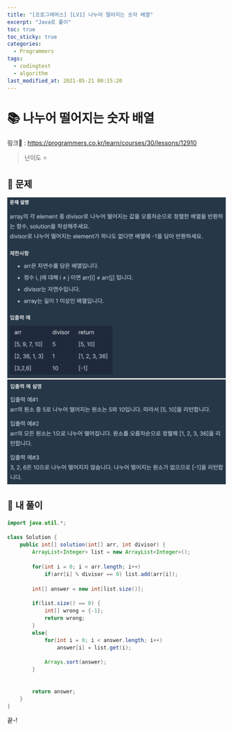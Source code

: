 ```yaml
---
title: "[프로그래머스] [LV1] 나누어 떨어지는 숫자 배열"
excerpt: "Java로 풀이"
toc: true
toc_sticky: true
categories:
  - Programmers
tags:
  - codingtest
  - algorithm
last_modified_at: 2021-05-21 00:15:20
---
```


# 📚 나누어 떨어지는 숫자 배열
  
링크📎 : <https://programmers.co.kr/learn/courses/30/lessons/12910>  

>난이도 ⭐️
  
## 📖 문제  
  
![이미지](/assets/images/Programmers/Lv1/28-1.png)
![이미지](/assets/images/Programmers/Lv1/28-2.png)
  
## 📝 내 풀이  
  
```java  
import java.util.*;

class Solution {
    public int[] solution(int[] arr, int divisor) {
        ArrayList<Integer> list = new ArrayList<Integer>();
        
        for(int i = 0; i < arr.length; i++)
            if(arr[i] % divisor == 0) list.add(arr[i]);
        
        int[] answer = new int[list.size()];
        
        if(list.size() == 0) {
            int[] wrong = {-1};
            return wrong;
        }
        else{
            for(int i = 0; i < answer.length; i++)
                answer[i] = list.get(i);
            
            Arrays.sort(answer);
        }
        
        
        return answer;
    }
}
```  
  
끝-!
